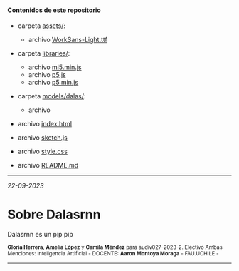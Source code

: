 #### Contenidos de este repositorio

* carpeta [assets/](assets/):
   * archivo [WorkSans-Light.ttf](WorkSans-Light.ttf)
 
* carpeta [libraries/](libraries/):
   * archivo [ml5.min.js](ml5.min.js)
   * archivo [p5.js](p5.js)
   * archivo [p5.min.js](p5.min.js)
* carpeta [models/dalas/](models/dalas/):
   * archivo
* archivo [index.html](index.html)
* archivo [sketch.js](sketch.js)
* archivo [style.css](style.css)
* archivo [README.md](README.md)

____


_22-09-2023_

# Sobre Dalasrnn

Dalasrnn es un pip pip

<sub> **Gloria Herrera**, **Amelia López** y **Camila Méndez** para audiv027-2023-2. Electivo Ambas Menciones: Inteligencia Artificial - DOCENTE: **Aaron Montoya Moraga** - FAU.UCHILE -  </sub>

____
